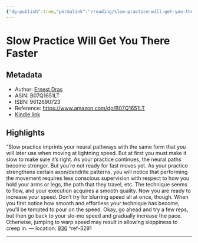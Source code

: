 ```yaml
---
{"dg-publish":true,"permalink":"/reading/slow-practice-will-get-you-there-faster/","dgHomeLink":true,"dgPassFrontmatter":false}
---
```


# Slow Practice Will Get You There Faster
## Metadata
* Author: [Ernest Dras](https://www.amazon.comundefined)
* ASIN: B07Q1651LT
* ISBN: 9612690723
* Reference: https://www.amazon.com/dp/B07Q1651LT
* [Kindle link](kindle://book?action=open&asin=B07Q1651LT)

## Highlights
“Slow practice imprints your neural pathways with the same form that you will later use when moving at lightning speed. But at first you must make it slow to make sure it’s right. As your practice continues, the neural paths become stronger. But you’re not ready for fast moves yet. As your practice strengthens certain axon/dendrite patterns, you will notice that performing the movement requires less conscious supervision with respect to how you hold your arms or legs, the path that they travel, etc. The technique seems to flow, and your execution acquires a smooth quality. Now you are ready to increase your speed. Don’t try for blurring speed all at once, though. When you first notice how smooth and effortless your technique has become, you’ll be tempted to pour on the speed. Okay, go ahead and try a few reps, but then go back to your slo-mo speed and gradually increase the pace. Otherwise, jumping to warp speed may result in allowing sloppiness to creep in. — location: [936](kindle://book?action=open&asin=B07Q1651LT&location=936) ^ref-3291

---
